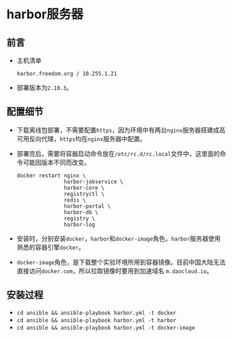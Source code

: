 # harbor服务器


## 前言
- 主机清单
  ```
  harbor.freedom.org / 10.255.1.21
  ```

- 部署版本为`2.10.3`。


## 配置细节
- 下载离线包部署，不需要配置`https`，因为环境中有两台`nginx`服务器搭建成高可用反向代理，`https`均在`nginx`服务器中配置。

- 部署完后，需要将容器启动命令放在`/etc/rc.d/rc.local`文件中，这里面的命令可能因版本不同而改变。
  ```shell
  docker restart nginx \
                 harbor-jobservice \
                 harbor-core \
                 registryctl \
                 redis \
                 harbor-portal \
                 harbor-db \
                 registry \
                 harbor-log
  ```

- 安装时，分别安装`docker`，`harbor`和`docker-image`角色，`harbor`服务器使用熟悉的容器引擎`docker`。

- `docker-image`角色，是下载整个实验环境所用到容器镜像。目前中国大陆无法直接访问`docker.com`，所以拉取镜像时要用到加速域名
  `m.daocloud.io`。


## 安装过程
- `cd ansible && ansible-playbook harbor.yml -t docker`
- `cd ansible && ansible-playbook harbor.yml -t harbor`
- `cd ansible && ansible-playbook harbor.yml -t docker-image`
